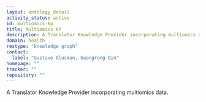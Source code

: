 ```yaml
---
layout: ontology_detail
activity_status: active
id: multiomics-kp
title: Multiomics KP
description: A Translator Knowledge Provider incorporating multiomics data.
domain: health
restype: "knowledge graph"
contact:
  label: "Gustavo Glusman, Guangrong Qin"
homepage: ""
tracker: ""
repository: ""
---
```


A Translator Knowledge Provider incorporating multiomics data.

